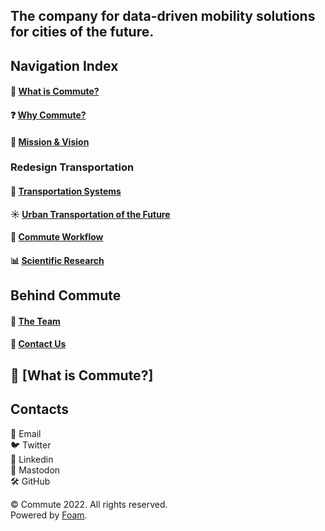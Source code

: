 ## The company for data-driven mobility solutions for cities of the future.

## Navigation Index
#### 🌿 [What is Commute?](#what-is-commute)
#### ❓ [Why Commute?](#why-commute)
#### 🔭 [Mission & Vision](#mission-&-vision)
### Redesign Transportation
#### 🚦 [Transportation Systems](#transportation-systems)
#### ☀️ [Urban Transportation of the Future](#️urban-transportation-of-the-future)
#### 🎯 [Commute Workflow](#️commute-workflow)
#### 📊 [Scientific Research](#scientific-research)
## Behind Commute
#### 💪 [The Team](#the-team)
#### 📧  [Contact Us](#contact-us)

## 🌿 [What is Commute?]

## Contacts
📧 Email<br/>
🐦 Twitter<br/>
💼 Linkedin<br/>
🐘 Mastodon<br/>
🛠️ GitHub<br/>

© Commute 2022. All rights reserved.<br/>
Powered by [Foam](https://github.com/foambubble).